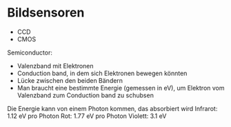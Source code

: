 # Bildsensoren

- CCD
- CMOS

Semiconductor:
- Valenzband mit Elektronen
- Conduction band, in dem sich Elektronen bewegen könnten
- Lücke zwischen den beiden Bändern
- Man braucht eine bestimmte Energie (gemessen in eV), um Elektron vom Valenzband zum Conduction band zu schubsen

Die Energie kann von einem Photon kommen, das absorbiert wird
Infrarot: 1.12 eV pro Photon
Rot: 1.77 eV pro Photon
Violett: 3.1 eV